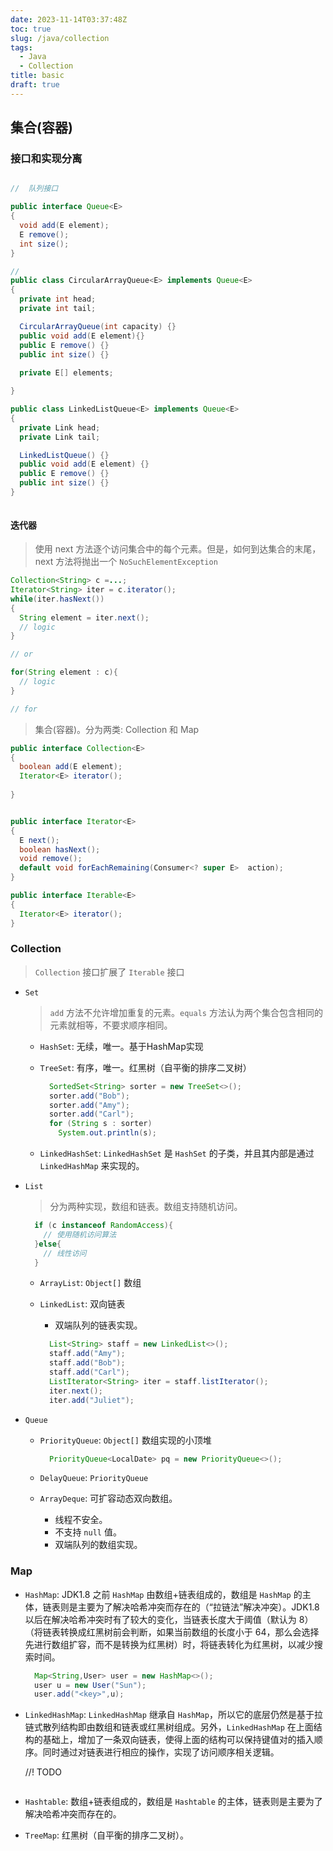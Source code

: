 ```yaml
---
date: 2023-11-14T03:37:48Z
toc: true
slug: /java/collection
tags:
  - Java
  - Collection
title: basic
draft: true
---
```



## 集合(容器)

### 接口和实现分离

```java

//  队列接口

public interface Queue<E>
{
  void add(E element);
  E remove();
  int size();
}

//
public class CircularArrayQueue<E> implements Queue<E>
{
  private int head;
  private int tail;

  CircularArrayQueue(int capacity) {}
  public void add(E element){}
  public E remove() {}
  public int size() {}
  
  private E[] elements;

}

public class LinkedListQueue<E> implements Queue<E>
{
  private Link head;
  private Link tail;

  LinkedListQueue() {}
  public void add(E element) {}
  public E remove() {}
  public int size() {}
}



```

#### 迭代器

> 使用 next 方法逐个访问集合中的每个元素。但是，如何到达集合的末尾，next 方法将抛出一个 `NoSuchElementException`

```java
Collection<String> c =...;
Iterator<String> iter = c.iterator();
while(iter.hasNext())
{
  String element = iter.next();
  // logic
}

// or

for(String element : c){
  // logic
}

// for 
```


> 集合(容器)。分为两类: Collection 和 Map


```java
public interface Collection<E>
{
  boolean add(E element);
  Iterator<E> iterator();
  
}


public interface Iterator<E>
{
  E next();
  boolean hasNext();
  void remove();
  default void forEachRemaining(Consumer<? super E>  action);
}

public interface Iterable<E>
{
  Iterator<E> iterator();
}
```


### Collection

> `Collection` 接口扩展了 `Iterable` 接口

- `Set`
  > `add` 方法不允许增加重复的元素。`equals` 方法认为两个集合包含相同的元素就相等，不要求顺序相同。

  - `HashSet`: 无续，唯一。基于HashMap实现

  - `TreeSet`: 有序，唯一。红黑树（自平衡的排序二叉树）
    
    ```java
      SortedSet<String> sorter = new TreeSet<>();
      sorter.add("Bob");
      sorter.add("Amy");
      sorter.add("Carl");
      for (String s : sorter)
        System.out.println(s);

    ```

  - `LinkedHashSet`: `LinkedHashSet` 是 `HashSet` 的子类，并且其内部是通过 `LinkedHashMap` 来实现的。

  

- `List`
  > 分为两种实现，数组和链表。数组支持随机访问。

  ```java
    if (c instanceof RandomAccess){
      // 使用随机访问算法
    }else{
      // 线性访问
    }

  ```

  - `ArrayList`: `Object[]` 数组



  - `LinkedList`: 双向链表
    - 双端队列的链表实现。

    ```java
      List<String> staff = new LinkedList<>();
      staff.add("Amy");
      staff.add("Bob");
      staff.add("Carl");
      ListIterator<String> iter = staff.listIterator();
      iter.next();
      iter.add("Juliet");
    ```


- `Queue`
  - `PriorityQueue`: `Object[]` 数组实现的小顶堆

    ```java
      PriorityQueue<LocalDate> pq = new PriorityQueue<>();
    
    ```

  - `DelayQueue`: `PriorityQueue`

  - `ArrayDeque`: 可扩容动态双向数组。
    - 线程不安全。
    - 不支持 `null` 值。
    - 双端队列的数组实现。


### Map

- `HashMap`: JDK1.8 之前 `HashMap` 由数组+链表组成的，数组是 `HashMap` 的主体，链表则是主要为了解决哈希冲突而存在的（“拉链法”解决冲突）。JDK1.8 以后在解决哈希冲突时有了较大的变化，当链表长度大于阈值（默认为 8）（将链表转换成红黑树前会判断，如果当前数组的长度小于 64，那么会选择先进行数组扩容，而不是转换为红黑树）时，将链表转化为红黑树，以减少搜索时间。

  ```java
    Map<String,User> user = new HashMap<>();
    user u = new User("Sun");
    user.add("<key>",u);
  ```


- `LinkedHashMap`: `LinkedHashMap` 继承自 `HashMap`，所以它的底层仍然是基于拉链式散列结构即由数组和链表或红黑树组成。另外，`LinkedHashMap` 在上面结构的基础上，增加了一条双向链表，使得上面的结构可以保持键值对的插入顺序。同时通过对链表进行相应的操作，实现了访问顺序相关逻辑。

  //! TODO
  ```java

  ```

- `Hashtable`: 数组+链表组成的，数组是 `Hashtable` 的主体，链表则是主要为了解决哈希冲突而存在的。

- `TreeMap`: 红黑树（自平衡的排序二叉树）。